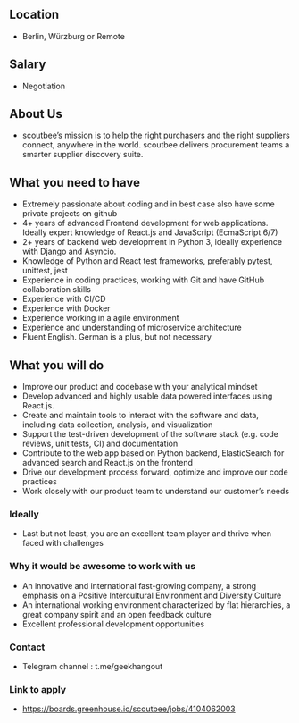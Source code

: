 ## Location

* Berlin, Würzburg or Remote

## Salary

* Negotiation

## About Us

* scoutbee’s mission is to help the right purchasers and the right suppliers connect, anywhere in the world. scoutbee delivers procurement teams a smarter supplier discovery suite.

## What you need to have

- Extremely passionate about coding and in best case also have some private projects on github
- 4+ years of advanced Frontend development for web applications. Ideally expert knowledge of React.js and JavaScript (EcmaScript 6/7)
- 2+ years of backend web development in Python 3, ideally experience with Django and Asyncio.
- Knowledge of Python and React test frameworks, preferably pytest, unittest, jest
- Experience in coding practices, working with Git and have GitHub collaboration skills
- Experience with CI/CD
- Experience  with Docker
- Experience working in a agile environment
- Experience and understanding of microservice architecture
- Fluent English. German is a plus, but not necessary 

## What you will do

- Improve our product and codebase with your analytical mindset
- Develop advanced and highly usable data powered interfaces using React.js.
- Create and maintain tools to interact with the software and data, including data collection, analysis, and visualization
- Support the test-driven development of the software stack (e.g. code reviews, unit tests, CI) and documentation
- Contribute to the web app based on Python backend, ElasticSearch for advanced search and React.js on the frontend
- Drive our development process forward, optimize and improve our code practices
- Work closely with our product team to understand our customer’s needs

### Ideally

* Last but not least, you are an excellent team player and thrive when faced with challenges

### Why it would be awesome to work with us

- An innovative and international fast-growing company, a strong emphasis on a Positive Intercultural Environment and Diversity Culture
- An international working environment characterized by flat hierarchies, a great company spirit and an open feedback culture
- Excellent professional development opportunities

### Contact

* Telegram channel : t.me/geekhangout

### Link to apply

* https://boards.greenhouse.io/scoutbee/jobs/4104062003
